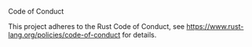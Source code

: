 Code of Conduct

This project adheres to the Rust Code of Conduct, see https://www.rust-lang.org/policies/code-of-conduct for details.